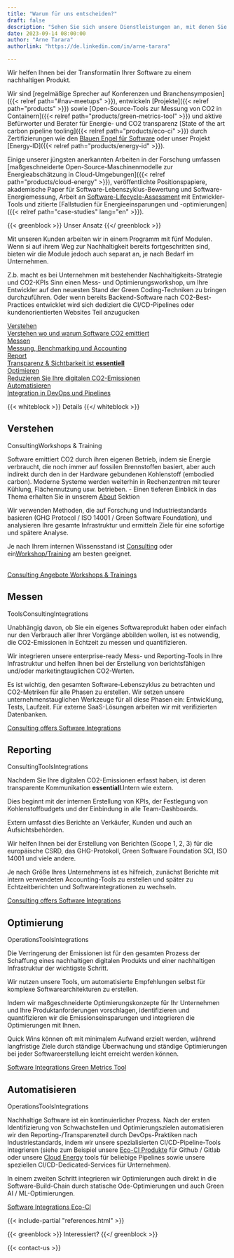 ```yaml
---
title: "Warum für uns entscheiden?"
draft: false
description: "Sehen Sie sich unsere Dienstleistungen an, mit denen Sie Ihren Software-Stack grüner gestalten können"
date: 2023-09-14 08:00:00
author: "Arne Tarara"
authorlink: "https://de.linkedin.com/in/arne-tarara"

---
```


Wir helfen Ihnen bei der Transformatiin Ihrer Software zu einem nachhaltigen Produkt.

Wir sind [regelmäßige Sprecher auf Konferenzen und Branchensymposien]({{< relref path="#nav-meetups" >}}), entwickeln
[Projekte]({{< relref path="products" >}}) sowie [Open-Source-Tools zur Messung von CO2 in Containern]({{< relref path="products/green-metrics-tool" >}}) und aktive Befürworter und Berater für Energie- und CO2 transparenz [State of the art carbon pipeline tooling]({{< relref path="products/eco-ci" >}})
durch Zertifizierungen wie den [Blauen Engel für Software](https://www.blauer-engel.de/de/produktwelt/ressourcen-und-energieeffiziente-softwareprodukte) oder unser Projekt [Energy-ID]({{< relref path="products/energy-id" >}}).

Einige unserer jüngsten anerkannten Arbeiten in der Forschung umfassen
[maßgeschneiderte Open-Source-Maschinenmodelle zur Energieabschätzung in Cloud-Umgebungen]({{< relref path="products/cloud-energy" >}}), veröffentlichte Positionspapiere, akademische Paper für Software-Lebenszyklus-Bewertung und Software-Energiemessung, Arbeit an
[Software-Lifecycle-Assessment](https://publication2023.bits-und-baeume.org/#book/38) mit Entwickler-Tools und zitierte
[Fallstudien für Energieeinsparungen und -optimierungen]({{< relref path="case-studies" lang="en" >}}).

{{< greenblock >}}
Unser Ansatz
{{</ greenblock >}}


Mit unseren Kunden arbeiten wir in einem Programm mit fünf Modulen. Wenn si auf ihrem Weg zur Nachhaltigkeit bereits fortgeschritten sind, bieten wir die Module jedoch auch separat an, je nach Bedarf im Unternehmen.

Z.b. macht es bei Unternehmen mit bestehender Nachhaltigkeits-Strategie und CO2-KPIs Sinn einen Mess- und Optimierungsworkshop, um Ihre Entwickler auf den neuesten Stand der Green Coding-Techniken zu bringen durchzuführen. Oder wenn bereits Backend-Software nach CO2-Best-Practices entwicklet wird sich dediziert die CI/CD-Pipelines oder kundenorientierten Websites Teil anzugucken

<div class="ui five stackable steps">
  <a class="ui step segment" href="#understand">
    <i class="graduation icon"></i>
    <div class="content">
      <div class="title">Verstehen</div>
       <div class="description">Verstehen wo und warum Software CO2 emittiert</div>
    </div>
  </a>
  <a class="ui step segment" href="#assess">
    <i class="calculator icon"></i>
    <div class="content">
      <div class="title">Messen</div>
       <div class="description">Messung, Benchmarking und Accounting</div>
    </div>
  </a>
  <a class="ui step segment" href="#report">
    <i class="edit icon"></i>
    <div class="content">
      <div class="title">Report</div>
       <div class="description">Transparenz & Sichtbarkeit ist <strong>essentiell</strong></div>
    </div>
  </a>
  <a class="ui step segment" href="#optimise">
    <i class="tachometer alternate icon"></i>
    <div class="content">
      <div class="title">Optimieren</div>
      <div class="description">Reduzieren Sie Ihre digitalen CO2-Emissionen</div>
    </div>
  </a>
  <a class="ui step segment" href="#automate">
    <i class="robot icon"></i>
    <div class="content">
      <div class="title">Automatisieren</div>
      <div class="description">Integration in DevOps und Pipelines</div>
    </div>
  </a>
</div>

{{< whiteblock >}}
Details
{{</ whiteblock >}}



<div id="understand" class="ui raised padded orange stacked segment">
    <div class="ui items">
      <div class="item">
        <div class="ui mini image">
        </div>
        <div class="content">
          <h2>Verstehen</h2>
          <div class="meta">
            <i class="icon graduation"></i><span class="ui label">Consulting</span><span class="ui label">Workshops & Training</span>
          </div>
          <div class="description">
            <p>Software emittiert CO2 durch ihren eigenen Betrieb, indem sie Energie verbraucht, die noch immer auf fossilen Brennstoffen basiert, aber auch indirekt durch den in der Hardware gebundenen Kohlenstoff (embodied carbon). Moderne Systeme werden weiterhin in Rechenzentren mit teurer Kühlung, Flächennutzung usw. betrieben. - Einen tieferen Einblick in das Thema erhalten Sie in unserem <a href="/de/about">About</a> Sektion</p>
            <p>Wir verwenden Methoden, die auf Forschung und Industriestandards basieren (GHG Protocol / ISO 14001 / Green Software Foundation), und analysieren Ihre gesamte Infrastruktur und ermitteln Ziele für eine sofortige und spätere Analyse.</p>
            <p>Je nach Ihrem internen Wissensstand ist <a href="/services/consulting">Consulting</a> oder ein<a href="/services/workshops-and-trainings">Workshop/Training</a> am besten geeignet.</p>
            <br>
          </div>
            <a class="ui right floated primary button distance-top" href="/services/consulting">
              Consulting Angebote
              <i class="right chevron icon"></i>
            </a>
            <a class="ui right floated primary button distance-top" href="/services/workshops-and-trainings">
              Workshops & Trainings
              <i class="right chevron icon"></i>
            </a>
        </div>
      </div>
    </div>          
</div>


<div id="assess" class="ui raised padded yellow stacked segment">
    <div class="ui items">    
      <div class="item">
        <div class="ui mini image">
        </div>
        <div class="content">
          <h2>Messen</h2>
          <div class="meta">
            <i class="icon calculator"></i> <span class="ui label">Tools</span><span class="ui label">Consulting</span><span class="ui label">Integrations</span>
          </div>
          <div class="description">
            <p>Unabhängig davon, ob Sie ein eigenes Softwareprodukt haben oder einfach nur den Verbrauch aller Ihrer Vorgänge abbilden wollen, ist es notwendig, die CO2-Emissionen in Echtzeit zu messen und quantifizieren.</p>
            <p>Wir integrieren unsere enterprise-ready Mess- und Reporting-Tools in Ihre Infrastruktur und helfen Ihnen bei der Erstellung von berichtsfähigen und/oder marketingtauglichen CO2-Werten.</p>
            <p>Es ist wichtig, den gesamten Software-Lebenszyklus zu betrachten und CO2-Metriken für alle Phasen zu erstellen. Wir setzen unsere unternehmenstauglichen Werkzeuge für all diese Phasen ein: Entwicklung, Tests, Laufzeit. Für externe SaaS-Lösungen arbeiten wir mit  verifizierten Datenbanken.</p>
          </div>
          <a class="ui right floated primary button distance-top" href="/services/consulting">
              Consulting offers
              <i class="right chevron icon"></i>
          </a>
          <a class="ui right floated primary button distance-top" href="/services/development-and-integrations">
              Software Integrations
              <i class="right chevron icon"></i>
          </a>
        </div>
      </div>
    </div>
</div>

<div id="report" class="ui raised padded teal stacked segment">
    <div class="ui items">    
      <div class="item">
        <div class="ui mini image">
        </div>
        <div class="content">
          <h2>Reporting</h2>
          <div class="meta">
            <i class="icon edit"></i><span class="ui label">Consulting</span><span class="ui label">Tools</span><span class="ui label">Integrations</span>
          </div>
          <div class="description">
              <p>Nachdem Sie Ihre digitalen CO2-Emissionen erfasst haben, ist deren transparente Kommunikation <strong>essentiall</strong>.Intern wie extern.</p>
            <p>Dies beginnt mit der internen Erstellung von KPIs, der Festlegung von Kohlenstoffbudgets und der Einbindung in alle Team-Dashboards.</p>
            <p>Extern umfasst dies Berichte an Verkäufer, Kunden und auch an Aufsichtsbehörden.</p>
            <p>Wir helfen Ihnen bei der Erstellung von Berichten (Scope 1, 2, 3) für die europäische CSRD, das GHG-Protokoll, Green Software Foundation SCI, ISO 14001 und viele andere.</p>
            <p>Je nach Größe Ihres Unternehmens ist es hilfreich, zunächst Berichte mit intern verwendeten Accounting-Tools zu erstellen und später zu Echtzeitberichten und Softwareintegrationen zu wechseln.</p>
          </div>
          <a class="ui right floated primary button distance-top" href="/services/consulting">
              Consulting offers
              <i class="right chevron icon"></i>
          </a>
          <a class="ui right floated primary button distance-top" href="/services/development-and-integrations">
              Software Integrations
              <i class="right chevron icon"></i>
          </a>
        </div>       
      </div>
    </div>
</div>

<div id="optimise" class="ui raised padded olive stacked segment">
    <div class="ui items">    
      <div class="item">
        <div class="ui mini image">
        </div>
        <div class="content">
          <h2>Optimierung</h2>
          <div class="meta">
            <i class="icon tachometer alternate"></i><span class="ui label">Operations</span><span class="ui label">Tools</span><span class="ui label">Integrations</span>
          </div>
          <div class="description">
            <p>Die Verringerung der Emissionen ist für den gesamten Prozess der Schaffung eines nachhaltigen digitalen Produkts und einer nachhaltigen Infrastruktur der wichtigste Schritt.</p>
            <p>Wir nutzen unsere Tools, um automatisierte Empfehlungen selbst für komplexe Softwarearchitekturen zu erstellen.</p>
            <p>Indem wir maßgeschneiderte Optimierungskonzepte für Ihr Unternehmen und Ihre Produktanforderungen vorschlagen, identifizieren und quantifizieren wir die Emissionseinsparungen und integrieren die Optimierungen mit Ihnen.</p>
            <p>Quick Wins können oft mit minimalem Aufwand erzielt werden, während langfristige Ziele durch ständige Überwachung und ständige Optimierungen bei jeder Softwareerstellung leicht erreicht werden können.</p>
          </div>
          <a class="ui right floated primary button distance-top" href="/consulting/development-and-integrations">
              Software Integrations
              <i class="right chevron icon"></i>
          </a>
          <a class="ui right floated primary button distance-top"href="/projects/green-metrics-tool">
              Green Metrics Tool
              <i class="right chevron icon"></i>
          </a>
        </div>       
      </div>
    </div>
</div>

<div id="automate" class="ui raised padded green stacked segment">
    <div class="ui items">    
      <div class="item">
        <div class="ui mini image">
        </div>
        <div class="content">
          <h2>Automatisieren</h2>
          <div class="meta">
            <span class="ui label">Operations</span><span class="ui label">Tools</span><span class="ui label">Integrations</span>
          </div>
          <div class="description">
            <p>Nachhaltige Software ist ein kontinuierlicher Prozess. Nach der ersten Identifizierung von Schwachstellen und Optimierungszielen automatisieren wir den Reporting-/Transparenzteil durch DevOps-Praktiken nach Industriestandards, indem wir unsere spezialisierten CI/CD-Pipeline-Tools integrieren (siehe zum Beispiel unsere <a href="/projects/eco-ci/">Eco-CI Produkte</a> für Github / Gitlab oder unsere <a href="/projects/cloud-energy/">Cloud Energy</a> tools für beliebige Pipelines sowie unsere speziellen CI/CD-Dedicated-Services für Unternehmen).</p>
            <p>In einem zweiten Schritt integrieren wir Optimierungen auch direkt in die Software-Build-Chain durch statische Ode-Optimierungen und auch Green AI / ML-Optimierungen.</p>
          </div>
          <a class="ui right floated primary button distance-top" href="/services/software-integrations">
              Software Integrations
              <i class="right chevron icon"></i>
          </a>
          <a class="ui right floated primary button distance-top" href="/projects/eco-ci">
              Eco-CI
              <i class="right chevron icon"></i>
          </a>
        </div>       
      </div>
    </div>
</div>



{{< include-partial "references.html" >}}

{{< greenblock >}}
Interessiert?
{{</ greenblock >}}

{{< contact-us >}}
